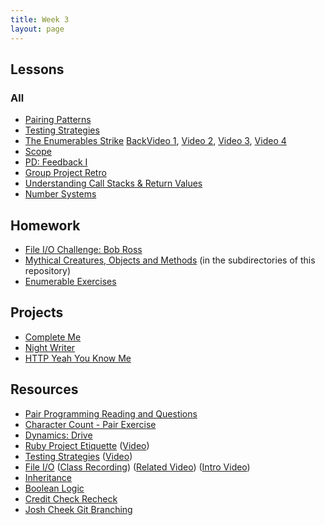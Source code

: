 ```yaml
---
title: Week 3
layout: page
---
```


## Lessons

### All
* [Pairing Patterns](../lessons/pairing_patterns)
* [Testing Strategies](../lessons/testing_in_a_project)
* [The Enumerables Strike](../lessons/intermediate_enumerables) [Back](../lessons/advanced_enumerables)[Video 1](https://vimeo.com/161675625), [Video 2](https://vimeo.com/161677741), [Video 3](https://vimeo.com/161678930), [Video 4](https://vimeo.com/161680127)
* [Scope](../lessons/intro_to_scope)
* [PD: Feedback I](../../career_development_curriculum/module_one/feedback_i)
* [Group Project Retro](../lessons/group_project_retro)
* [Understanding Call Stacks & Return Values](../lessons/stacks_methods_flow_control)
* [Number Systems](../lessons/number_systems)


## Homework

* [File I/O Challenge: Bob Ross](https://github.com/turingschool/)
* [Mythical Creatures, Objects and Methods](https://github.com/turingschool/ruby-exercises/) (in the subdirectories of this repository)
* [Enumerable Exercises](https://github.com/turingschool/enums-exercises)


## Projects

* [Complete Me](../projects/complete_me)
* [Night Writer](../projects/night_writer)
* [HTTP Yeah You Know Me](../projects/http_yeah_you_know_me)

## Resources

* [Pair Programming Reading and Questions](https://github.com/turingschool/challenges/blob/master/pair_programming_reading.markdown)
* [Character Count - Pair Exercise](https://github.com/turingschool/challenges/blob/master/character_count.markdown)
* [Dynamics: Drive](https://github.com/turingschool/dynamics/blob/master/drive.markdown)
* [Ruby Project Etiquette](../lessons/ruby_project_etiquette) ([Video](http://vimeo.com/161695195))
* [Testing Strategies](../lessons/testing_strategies_1) ([Video](https://vimeo.com/161526035))
* [File I/O](../lessons/working_with_files_part_2) ([Class Recording](https://vimeo.com/162134025)) ([Related Video](https://vimeo.com/130322465)) ([Intro Video](https://vimeo.com/238294504))
* [Inheritance](../lessons/inheritance)
* [Boolean Logic](../lessons/boolean_logic)
* [Credit Check Recheck](../lessons/credit_check_recheck)
* [Josh Cheek Git Branching](https://vimeo.com/131588133)
